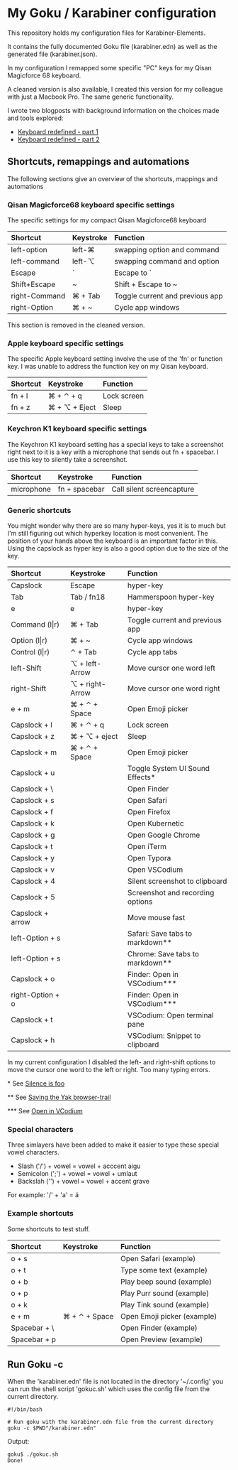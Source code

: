 # My Goku / Karabiner configuration

This repository holds my configuration files for Karabiner-Elements.

It contains the fully documented Goku file (karabiner.edn) as well as the generated file (karabiner.json).

In my configuration I remapped some specific "PC" keys for my Qisan Magicforce 68 keyboard.

A cleaned version is also available, I created this version for my colleague with just a Macbook Pro. The same generic functionality.

I wrote two blogposts with background information on the choices made and tools explored:

- [Keyboard redefined - part 1](https://tisgoud.nl/2020/09/keyboard-redefined-part-1/)
- [Keyboard redefined - part 2](https://tisgoud.nl/2020/09/keyboard-redefined-part-2/)

## Shortcuts, remappings and automations

The following sections give an overview of the shortcuts, mappings and automations

### Qisan Magicforce68 keyboard specific settings

The specific settings for my compact Qisan Magicforce68 keyboard

| Shortcut         | Keystroke      | Function                        |
| :--------------- | :--------------| :------------------------------ |
| left-option      | left-&#x2318;  | swapping option and command     |
| left-command     | left-&#x2325;  | swapping command and option     |
| Escape           | \`             | Escape to \`                    |
| Shift+Escape     | \~             | Shift + Escape to ~             |
| right-Command    | &#x2318; + Tab | Toggle current and previous app |
| right-Option     | &#x2318; + \~  | Cycle app windows               |

This section is removed in the cleaned version.

### Apple keyboard specific settings

The specific Apple keyboard setting involve the use of the 'fn' or function key. I was unable to address the function key on my Qisan keyboard.

| Shortcut | Keystroke                   | Function    |
| :------- | :-------------------------- | :---------- |
| fn + l   | &#x2318; + &#x2303; + q     | Lock screen |
| fn + z   | &#x2318; + &#x2325; + Eject | Sleep       |

### Keychron K1 keyboard specific settings

The Keychron K1 keyboard setting has a special keys to take a screenshot right next to it is a key with a microphone that sends out fn + spacebar. I use this key to silently take a screenshot.

| Shortcut   | Keystroke     | Function                  |
| :--------- | :------------ | :------------------------ |
| microphone | fn + spacebar | Call silent screencapture |

### Generic shortcuts

You might wonder why there are so many hyper-keys, yes it is to much but I'm still figuring out which hyperkey location is most convenient. The position of your hands above the keyboard is an important factor in this. Using the capslock as hyper key is also a good option due to the size of the key.

| Shortcut         | Keystroke                   | Function                         |
| :--------------- | :-------------------------- | :------------------------------- |
| Capslock         | Escape                      | hyper-key                        |
| Tab              | Tab / fn18                  | Hammerspoon hyper-key            |
| e                | e                           | hyper-key                        |
| Command (l\|r)   | &#x2318; + Tab              | Toggle current and previous app  |
| Option (l\|r)    | &#x2318; + \~               | Cycle app windows                |
| Control (l\|r)   | &#x2303; + Tab              | Cycle app tabs                   |
| left-Shift       | &#x2325; + left-Arrow       | Move cursor one word left        |
| right-Shift      | &#x2325; + right-Arrow      | Move cursor one word right       |
| e + m            | &#x2318; + &#x2303; + Space | Open Emoji picker                |
| Capslock + l     | &#x2318; + &#x2303; + q     | Lock screen                      |
| Capslock + z     | &#x2318; + &#x2325; + eject | Sleep                            |
| Capslock + m     | &#x2318; + &#x2303; + Space | Open Emoji picker                |
| Capslock + u     |                             | Toggle System UI Sound Effects*  |
| Capslock + \     |                             | Open Finder                      |
| Capslock + s     |                             | Open Safari                      |
| Capslock + f     |                             | Open Firefox                     |
| Capslock + k     |                             | Open Kubernetic                  |
| Capslock + g     |                             | Open Google Chrome               |
| Capslock + t     |                             | Open iTerm                       |
| Capslock + y     |                             | Open Typora                      |
| Capslock + v     |                             | Open VSCodium                    |
| Capslock + 4     |                             | Silent screenshot to clipboard   |
| Capslock + 5     |                             | Screenshot and recording options |
| Capslock + arrow |                             | Move mouse fast                  |
| left-Option + s  |                             | Safari: Save tabs to markdown**  |
| left-Option + s  |                             | Chrome: Save tabs to markdown**  |
| Capslock + o     |                             | Finder: Open in VSCodium***      |
| right-Option + o |                             | Finder: Open in VSCodium***      |
| Capslock + t     |                             | VSCodium: Open terminal pane     |
| Capslock + h     |                             | VSCodium: Snippet to clipboard   |

In my current configuration I disabled the left- and right-shift options to move the cursor one word to the left or right. Too many typing errors.

\* See [Silence is foo](https://tisgoud.nl/2020/10/silence-is-foo/)

\*\* See [Saving the Yak browser-trail](https://tisgoud.nl/2020/04/saving-the-yak-browser-trail/)

\*\*\* See [Open in VCodium](https://tisgoud.nl/2019/09/open-in-vscodium/)

### Special characters

Three simlayers have been added to make it easier to type these special vowel characters.

- Slash ('/') + vowel = vowel + acccent aigu
- Semicolon (';') + vowel = vowel + umlaut
- Backslah ('\') + vowel = vowel + accent grave

For example: '/' + 'a' = á

### Example shortcuts

Some shortcuts to test stuff.

| Shortcut      | Keystroke                   | Function                    |
| :------------ | :-------------------------- | :-------------------------- |
| o + s         |                             | Open Safari (example)       |
| o + t         |                             | Type some text (example)    |
| o + b         |                             | Play beep sound (example)   |
| o + p         |                             | Play Purr sound (example)   |
| o + k         |                             | Play Tink sound (example)   |
| e + m         | &#x2318; + &#x2303; + Space | Open Emoji picker (example) |
| Spacebar + \  |                             | Open Finder (example)       |
| Spacebar + p  |                             | Open Preview (example)      |

## Run Goku -c

When the 'karabiner.edn' file is not located in the directory '~/.config' you can run the shell script 'gokuc.sh' which uses the config file from the current directory.

```shell
#!/bin/bash

# Run goku with the karabiner.edn file from the current directory
goku -c $PWD"/karabiner.edn"
```

Output:

```shell
goku$ ./gokuc.sh
Done!
```
